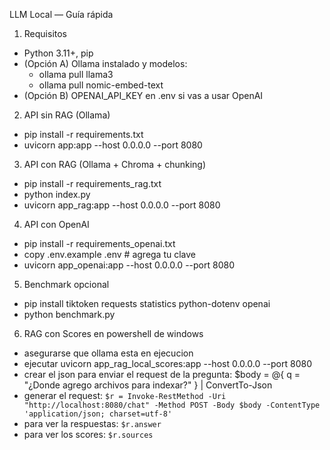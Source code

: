 LLM Local — Guía rápida

1) Requisitos
- Python 3.11+, pip
- (Opción A) Ollama instalado y modelos:
  - ollama pull llama3
  - ollama pull nomic-embed-text
- (Opción B) OPENAI_API_KEY en .env si vas a usar OpenAI

2) API sin RAG (Ollama)
- pip install -r requirements.txt
- uvicorn app:app --host 0.0.0.0 --port 8080

3) API con RAG (Ollama + Chroma + chunking)
- pip install -r requirements_rag.txt
- python index.py
- uvicorn app_rag:app --host 0.0.0.0 --port 8080

4) API con OpenAI
- pip install -r requirements_openai.txt
- copy .env.example .env   # agrega tu clave
- uvicorn app_openai:app --host 0.0.0.0 --port 8080

5) Benchmark opcional
- pip install tiktoken requests statistics python-dotenv openai
- python benchmark.py

6) RAG con Scores en powershell de windows
- asegurarse que ollama esta en ejecucion
- ejecutar uvicorn app_rag_local_scores:app --host 0.0.0.0 --port 8080
- crear el json para enviar el request de la pregunta: $body = @{ q = "¿Donde agrego archivos para indexar?" } | ConvertTo-Json
- generar el request: `$r = Invoke-RestMethod -Uri "http://localhost:8080/chat" -Method POST -Body $body -ContentType 'application/json; charset=utf-8'`
- para ver la respuestas: `$r.answer`
- para ver los scores: `$r.sources`
